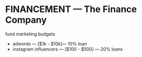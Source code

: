 FINANCEMENT — The Finance Company
===

fund marketing budgets

- adwords — [$1k - $10k]— 10% loan
- instagram influencers — [$100 - $500] — 20% loans